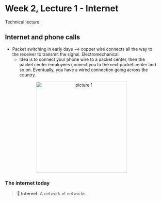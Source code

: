 # Week 2, Lecture 1 - Internet 

Technical lecture. 

## Internet and phone calls 

- Packet switching in early days --> copper wire connects all the way to the receiver to transmit the signal. Electromechanical. 
  - Idea is to connect your phone wire to a packet center, then the packet center employees connect you to the next packet center and so on. Eventually, you have a wired connection going across the country. 

<p align='center'>
    <img alt="picture 1" src="https://cdn.jsdelivr.net/gh/minimatest/vscode-images/images/5504e5521cbf276eb550e03bb41dc53ba78359acf1c35a69d0957ec16ba50b12.png" width="300" />  
</p>

### The internet today 

 
> 🍎 **Internet**: A network of networks. 
